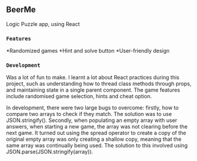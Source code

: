 ## BeerMe

Logic Puzzle app, using React

### `Features`

*Randomized games
*Hint and solve button
\*User-friendly design
<br />

### `Development`

Was a lot of fun to make. I learnt a lot about React practices during this project, such as understanding how to thread class methods through props, and maintaining state in a single parent component. The game features include randomised game selection, hints and cheat option.

In development, there were two large bugs to overcome: firstly, how to compare two arrays to check if they match. The solution was to use JSON.stringify(). Secondly, when populating an empty array with user answers, when starting a new game, the array was not clearing before the next game. It turned out using the spread operator to create a copy of the original empty array was only creating a shallow copy, meaning that the same array was continually being used. The solution to this involved using JSON.parse(JSON.stringify(array)).
